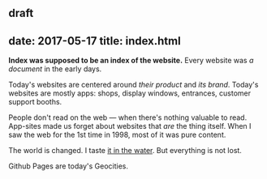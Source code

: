 draft
---
date: 2017-05-17
title: index.html
---
**Index was supposed to be an index of the website.**
Every website was *a document* in the early days. 

Today's websites are centered around *their product* and *its brand*. 
Today's websites are mostly apps: shops, display windows, entrances, 
customer support booths.

People don't read on the web — when there's nothing valuable to read. 
App-sites made us forget about websites that *are* the thing itself.
When I saw the web for the 1st time in 1998, most of it was pure content.

The world is changed. I taste [it in the water][atlantic]. 
But everything is not lost. 

Github Pages are today's Geocities.

[atlantic]: https://www.theatlantic.com/technology/archive/2017/05/a-very-brief-history-of-the-last-10-years-in-technology/526767/

